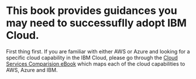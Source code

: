 # This book provides guidances you may need to successuflly adopt IBM Cloud.

First thing first. If you are familiar with either AWS or Azure and looking for a specific cloud capability in the IBM Cloud, please go through the [Cloud Services Comparision eBook](https://github.com/shettygit/ibm-cloud/blob/master/Comparision-eBook-AWS-Azure-IBM.xlsx) which maps each of the cloud capabilities to AWS, Azure and IBM.  
